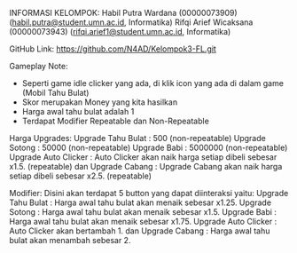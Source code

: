 INFORMASI KELOMPOK:
Habil Putra Wardana (00000073909) (habil.putra@student.umn.ac.id, Informatika)
Rifqi Arief Wicaksana (00000073943) (rifqi.arief1@student.umn.ac.id, Informatika)

GitHub Link:
https://github.com/N4AD/Kelompok3-FL.git

Gameplay Note:
- Seperti game idle clicker yang ada, di klik icon yang ada di dalam game (Mobil Tahu Bulat)
- Skor merupakan Money yang kita hasilkan
- Harga awal tahu bulat adalah 1
- Terdapat Modifier Repeatable dan Non-Repeatable

Harga Upgrades:
Upgrade Tahu Bulat	: 500 (non-repeatable)
Upgrade Sotong		: 50000 (non-repeatable)
Upgrade Babi		: 5000000 (non-repeatable)
Upgrade Auto Clicker	: Auto Clicker akan naik harga setiap dibeli sebesar x1.5. (repeatable)
dan Upgrade Cabang	: Upgrade Cabang akan naik harga setiap dibeli sebesar x2.5. (repeatable)

Modifier:
Disini akan terdapat 5 button yang dapat diinteraksi yaitu: 
Upgrade Tahu Bulat	: Harga awal tahu bulat akan menaik sebesar x1.25.
Upgrade Sotong		: Harga awal tahu bulat akan menaik sebesar x1.5.
Upgrade Babi		: Harga awal tahu bulat akan menaik sebesar  x1.75.
Upgrade Auto Clicker	: Auto Clicker akan bertambah 1.
dan Upgrade Cabang	: Harga awal tahu bulat akan menambah sebesar 2.
